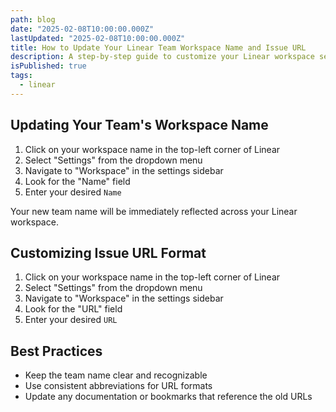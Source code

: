```yaml
---
path: blog
date: "2025-02-08T10:00:00.000Z"
lastUpdated: "2025-02-08T10:00:00.000Z"
title: How to Update Your Linear Team Workspace Name and Issue URL
description: A step-by-step guide to customize your Linear workspace settings including team name and issue URL format
isPublished: true
tags:
  - linear
---
```


## Updating Your Team's Workspace Name

1. Click on your workspace name in the top-left corner of Linear
2. Select "Settings" from the dropdown menu
3. Navigate to "Workspace" in the settings sidebar
4. Look for the "Name" field
5. Enter your desired `Name`

Your new team name will be immediately reflected across your Linear workspace.

## Customizing Issue URL Format

1. Click on your workspace name in the top-left corner of Linear
2. Select "Settings" from the dropdown menu
3. Navigate to "Workspace" in the settings sidebar
4. Look for the "URL" field
5. Enter your desired `URL`

## Best Practices

- Keep the team name clear and recognizable
- Use consistent abbreviations for URL formats
- Update any documentation or bookmarks that reference the old URLs
